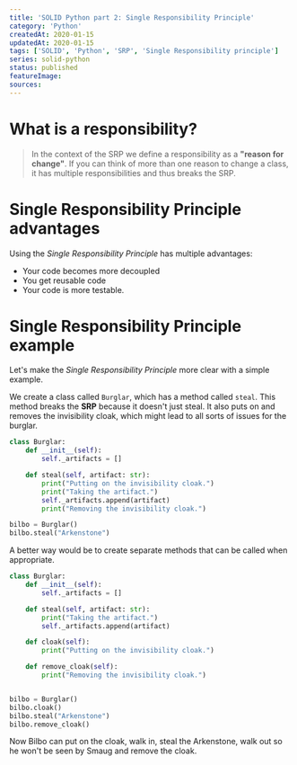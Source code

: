 ```yaml
---
title: 'SOLID Python part 2: Single Responsibility Principle'
category: 'Python'
createdAt: 2020-01-15
updatedAt: 2020-01-15
tags: ['SOLID', 'Python', 'SRP', 'Single Responsibility principle']
series: solid-python
status: published
featureImage:
sources:
---
```


# What is a responsibility?

> In the context of the SRP we define a responsibility as a **"reason for change"**.
> If you can think of more than one reason to change a class, it has multiple responsibilities
> and thus breaks the SRP.

# Single Responsibility Principle advantages

Using the _Single Responsibility Principle_ has multiple advantages:

- Your code becomes more decoupled
- You get reusable code
- Your code is more testable.

# Single Responsibility Principle example

Let's make the _Single Responsibility Principle_ more clear with a simple example.

We create a class called `Burglar`, which has a method called `steal`. This method breaks the **SRP** because it doesn't just steal.
It also puts on and removes the invisibility cloak, which might lead to all sorts of issues for the burglar.

```python
class Burglar:
    def __init__(self):
        self._artifacts = []

    def steal(self, artifact: str):
        print("Putting on the invisibility cloak.")
        print("Taking the artifact.")
        self._artifacts.append(artifact)
        print("Removing the invisibility cloak.")

bilbo = Burglar()
bilbo.steal("Arkenstone")
```

A better way would be to create separate methods that can be called when appropriate.

```python
class Burglar:
    def __init__(self):
        self._artifacts = []

    def steal(self, artifact: str):
        print("Taking the artifact.")
        self._artifacts.append(artifact)

    def cloak(self):
        print("Putting on the invisibility cloak.")

    def remove_cloak(self):
        print("Removing the invisibility cloak.")


bilbo = Burglar()
bilbo.cloak()
bilbo.steal("Arkenstone")
bilbo.remove_cloak()
```

Now Bilbo can put on the cloak, walk in, steal the Arkenstone,
walk out so he won't be seen by Smaug and remove the cloak.
